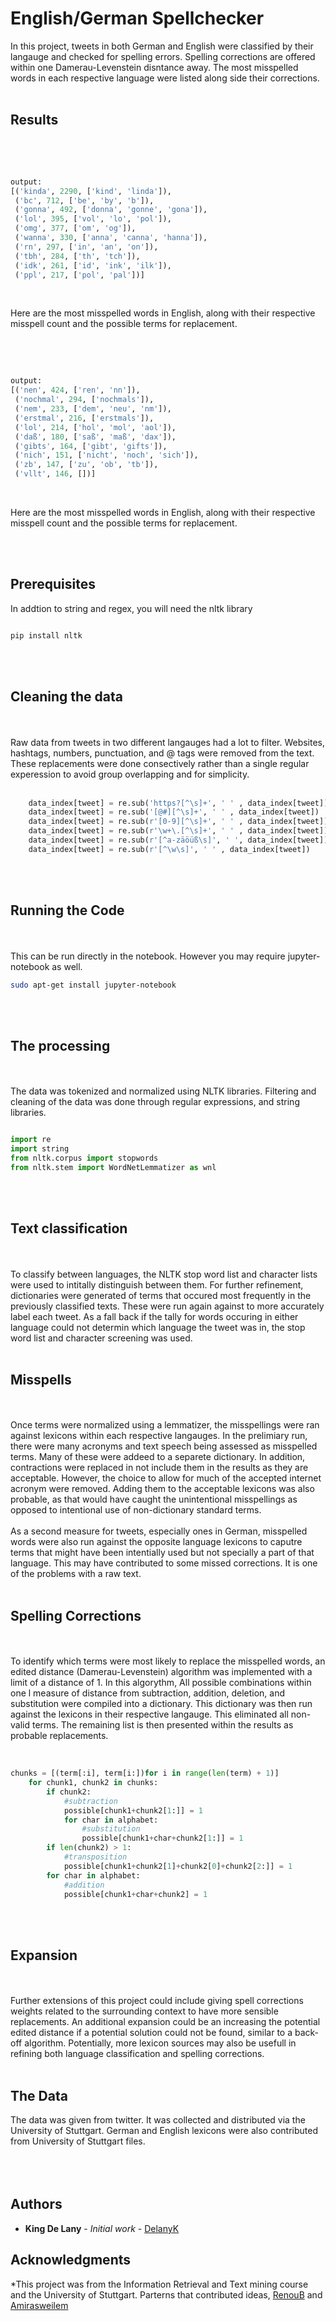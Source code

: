 # English/German Spellchecker

In this project, tweets in both German and English were classified by their langauge and checked for spelling errors. Spelling corrections are offered within one Damerau-Levenstein disntance away. The most misspelled words in each respective language were listed along side their corrections.
<br/>
<br/>

##  Results
<br/>
<br/>

```python

output:
[('kinda', 2290, ['kind', 'linda']),
 ('bc', 712, ['be', 'by', 'b']),
 ('gonna', 492, ['donna', 'gonne', 'gona']),
 ('lol', 395, ['vol', 'lo', 'pol']),
 ('omg', 377, ['om', 'og']),
 ('wanna', 330, ['anna', 'canna', 'hanna']),
 ('rn', 297, ['in', 'an', 'on']),
 ('tbh', 284, ['th', 'tch']),
 ('idk', 261, ['id', 'ink', 'ilk']),
 ('ppl', 217, ['pol', 'pal'])]

```
<br/>

Here are the most misspelled words in English, along with their respective misspell count and the possible terms for replacement.

<br/>
<br/>


```python

output:
[('nen', 424, ['ren', 'nn']),
 ('nochmal', 294, ['nochmals']),
 ('nem', 233, ['dem', 'neu', 'nm']),
 ('erstmal', 216, ['erstmals']),
 ('lol', 214, ['hol', 'mol', 'aol']),
 ('daß', 180, ['saß', 'maß', 'dax']),
 ('gibts', 164, ['gibt', 'gifts']),
 ('nich', 151, ['nicht', 'noch', 'sich']),
 ('zb', 147, ['zu', 'ob', 'tb']),
 ('vllt', 146, [])]

```
<br/>

Here are the most misspelled words in English, along with their respective misspell count and the possible terms for replacement.

<br/>
<br/>


## Prerequisites
In addtion to string and regex, you will need the nltk library

```bash

pip install nltk

```

<br/>
<br/>

## Cleaning the data
<br/>
<br/>
Raw data from tweets in two different langauges had a lot to filter. Websites, hashtags, numbers, punctuation, and @ tags were removed from the text. These replacements were done consectively rather than a single regular experession to avoid group overlapping and for simplicity.

<br/>
<br/>

```python
    data_index[tweet] = re.sub('https?[^\s]+', ' ' , data_index[tweet])
    data_index[tweet] = re.sub('[@#][^\s]+', ' ' , data_index[tweet])
    data_index[tweet] = re.sub(r'[0-9][^\s]+', ' ' , data_index[tweet])
    data_index[tweet] = re.sub(r'\w+\.[^\s]+', ' ' , data_index[tweet])
    data_index[tweet] = re.sub(r'[^a-zäöüß\s]', ' ', data_index[tweet])
    data_index[tweet] = re.sub(r'[^\w\s]', ' ' , data_index[tweet])

```

<br/>
<br/>

## Running the Code
<br/>
<br/>
This can be run directly in the notebook.
However you may require jupyter-notebook as well.


```bash
sudo apt-get install jupyter-notebook
```
<br/>
<br/>

## The processing
<br/>
<br/>
The data was tokenized and normalized using NLTK libraries. Filtering and cleaning of the data was done through regular expressions, and string libraries.

```python

import re 
import string
from nltk.corpus import stopwords
from nltk.stem import WordNetLemmatizer as wnl

```
<br/>
<br/>

## Text classification
<br/>
<br/>
To classify between languages, the NLTK stop word list and character lists were used to intitally distinguish between them. For further refinement, dictionaries were generated of terms that occured most frequently in the previously classified texts. These were run again against to more accurately label each tweet. As a fall back if the tally for words occuring in either language could not determin which language the tweet was in, the stop word list and character screening was used.


<br/>
<br/>

## Misspells
<br/>
<br/>
Once terms were normalized using a lemmatizer, the misspellings were ran against lexicons within each respective langauges. In the prelimiary run, there were many acronyms and text speech being assessed as misspelled terms. Many of these were addeed to a separete dictionary. In addition, contractions were replaced in not include them in the results as they are acceptable. However, the choice to allow for much of the accepted internet acronym were removed. Adding them to the acceptable lexicons was also probable, as that would have caught the unintentional misspellings as opposed to intentional use of non-dictionary standard terms. 
<br/>
<br/>
As a second measure for tweets, especially ones in German, misspelled words were also run against the opposite language lexicons to caputre terms that might have been intentially used but not specially a part of that language. This may have contributed to some missed corrections. It is one of the problems with a raw text.

<br/>
<br/>

## Spelling Corrections
<br/>
<br/>
To identify which terms were most likely to replace the misspelled words, an edited distance (Damerau-Levenstein) algorithm was implemented with a limit of a distance of 1. In this algorythm, All possible combinations within one l measure of distance from subtraction, addition, deletion, and substitution were compiled into a dictionary. This dictionary was then run against the lexicons in their respective langauge. This eliminated all non-valid terms. The remaining list is then presented within the results as probable replacements.
<br/>
<br/>

```python

chunks = [(term[:i], term[i:])for i in range(len(term) + 1)]
    for chunk1, chunk2 in chunks:
        if chunk2:
            #subtraction
            possible[chunk1+chunk2[1:]] = 1
            for char in alphabet:
                #substitution
                possible[chunk1+char+chunk2[1:]] = 1
        if len(chunk2) > 1:
            #transposition
            possible[chunk1+chunk2[1]+chunk2[0]+chunk2[2:]] = 1
        for char in alphabet:
            #addition
            possible[chunk1+char+chunk2] = 1
```

<br/>
<br/>

## Expansion
<br/>
<br/>
Further extensions of this project could include giving spell corrections weights related to the surrounding context to have more sensible replacements. An additional expansion could be an increasing the potential edited distance if a potential solution could not be found, similar to a back-off algorithm. Potentially, more lexicon sources may also be usefull in refining both language classification and spelling corrections.
<br/>
<br/>

## The Data

The data was given from twitter. It was collected and distributed via the University of Stuttgart. German and English lexicons were also contributed from University of Stuttgart files.
<br/>
<br/>
<br/>
<br/>

## Authors


* **King De Lany** - *Initial work* - [DelanyK](https://github.com/DelanyK)



## Acknowledgments

*This project was from the Information Retrieval and Text mining course and the University of Stuttgart. Parterns that contributed ideas, [RenouB](https://github.com/RenouB) and [Amirasweilem](https://github.com/amirasweilem)

